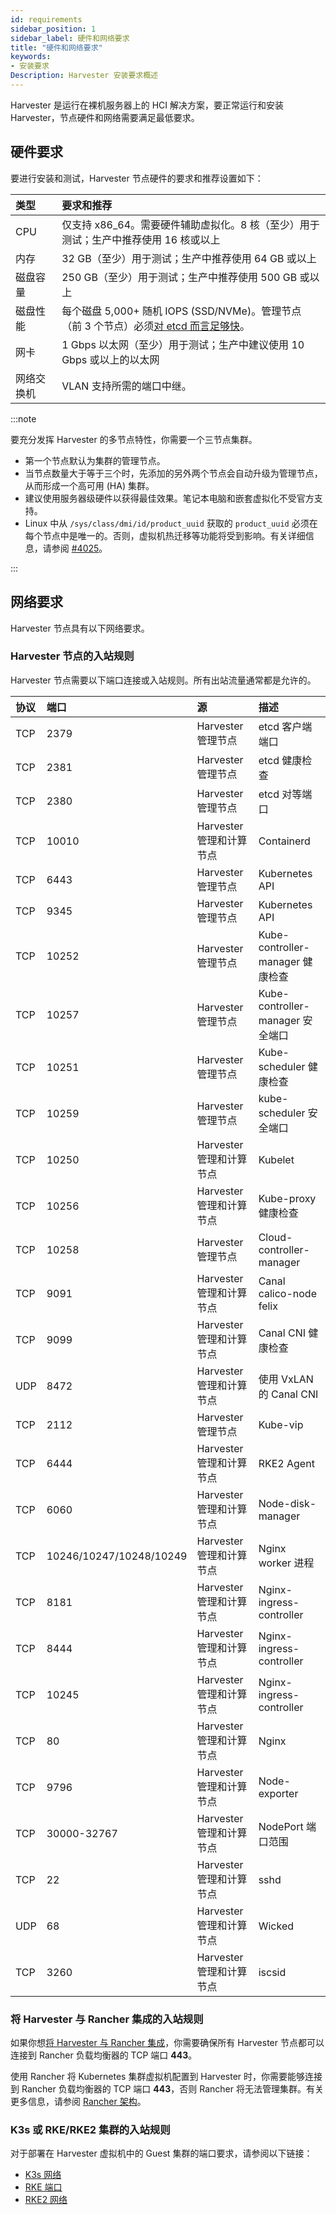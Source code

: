 ```yaml
---
id: requirements
sidebar_position: 1
sidebar_label: 硬件和网络要求
title: "硬件和网络要求"
keywords:
- 安装要求
Description: Harvester 安装要求概述
---
```

Harvester 是运行在裸机服务器上的 HCI 解决方案，要正常运行和安装 Harvester，节点硬件和网络需要满足最低要求。

## 硬件要求

要进行安装和测试，Harvester 节点硬件的要求和推荐设置如下：

| 类型 | 要求和推荐 |
|:-----------------|:------------------------------------------------------------------------------------------------------------------------------------------------------------------------------------------------------|
| CPU | 仅支持 x86_64。需要硬件辅助虚拟化。8 核（至少）用于测试；生产中推荐使用 16 核或以上 |
| 内存 | 32 GB（至少）用于测试；生产中推荐使用 64 GB 或以上 |
| 磁盘容量 | 250 GB（至少）用于测试；生产中推荐使用 500 GB 或以上 |
| 磁盘性能 | 每个磁盘 5,000+ 随机 IOPS (SSD/NVMe)。管理节点（前 3 个节点）必须[对 etcd 而言足够快](https://www.ibm.com/cloud/blog/using-fio-to-tell-whether-your-storage-is-fast-enough-for-etcd)。 |
| 网卡 | 1 Gbps 以太网（至少）用于测试；生产中建议使用 10 Gbps 或以上的以太网 |
| 网络交换机 | VLAN 支持所需的端口中继。 |

:::note

要充分发挥 Harvester 的多节点特性，你需要一个三节点集群。
- 第一个节点默认为集群的管理节点。
- 当节点数量大于等于三个时，先添加的另外两个节点会自动升级为管理节点，从而形成一个高可用 (HA) 集群。
- 建议使用服务器级硬件以获得最佳效果。笔记本电脑和嵌套虚拟化不受官方支持。
- Linux 中从 `/sys/class/dmi/id/product_uuid` 获取的 `product_uuid` 必须在每个节点中是唯一的。否则，虚拟机热迁移等功能将受到影响。有关详细信息，请参阅 [#4025](https://github.com/harvester/harvester/issues/4025)。

:::

## 网络要求

Harvester 节点具有以下网络要求。

### Harvester 节点的入站规则

Harvester 节点需要以下端口连接或入站规则。所有出站流量通常都是允许的。


| 协议 | 端口 | 源 | 描述 |
|:----------|:---------------------------|:-----------------------------------------|:----------------------------------------|
| TCP | 2379 | Harvester 管理节点 | etcd 客户端端口 |
| TCP | 2381 | Harvester 管理节点 | etcd 健康检查 |
| TCP | 2380 | Harvester 管理节点 | etcd 对等端口 |
| TCP | 10010 | Harvester 管理和计算节点 | Containerd |
| TCP | 6443 | Harvester 管理节点 | Kubernetes API |
| TCP | 9345 | Harvester 管理节点 | Kubernetes API |
| TCP | 10252 | Harvester 管理节点 | Kube-controller-manager 健康检查 |
| TCP | 10257 | Harvester 管理节点 | Kube-controller-manager 安全端口 |
| TCP | 10251 | Harvester 管理节点 | Kube-scheduler 健康检查 |
| TCP | 10259 | Harvester 管理节点 | kube-scheduler 安全端口 |
| TCP | 10250 | Harvester 管理和计算节点 | Kubelet |
| TCP | 10256 | Harvester 管理和计算节点 | Kube-proxy 健康检查 |
| TCP | 10258 | Harvester 管理节点 | Cloud-controller-manager |
| TCP | 9091 | Harvester 管理和计算节点 | Canal calico-node felix |
| TCP | 9099 | Harvester 管理和计算节点 | Canal CNI 健康检查 |
| UDP | 8472 | Harvester 管理和计算节点 | 使用 VxLAN 的 Canal CNI |
| TCP | 2112 | Harvester 管理节点 | Kube-vip |
| TCP | 6444 | Harvester 管理和计算节点 | RKE2 Agent |
| TCP | 6060 | Harvester 管理和计算节点 | Node-disk-manager |
| TCP | 10246/10247/10248/10249 | Harvester 管理和计算节点 | Nginx worker 进程 |
| TCP | 8181 | Harvester 管理和计算节点 | Nginx-ingress-controller |
| TCP | 8444 | Harvester 管理和计算节点 | Nginx-ingress-controller |
| TCP | 10245 | Harvester 管理和计算节点 | Nginx-ingress-controller |
| TCP | 80 | Harvester 管理和计算节点 | Nginx |
| TCP | 9796 | Harvester 管理和计算节点 | Node-exporter |
| TCP | 30000-32767 | Harvester 管理和计算节点 | NodePort 端口范围 |
| TCP | 22 | Harvester 管理和计算节点 | sshd |
| UDP | 68 | Harvester 管理和计算节点 | Wicked |
| TCP | 3260 | Harvester 管理和计算节点 | iscsid |

### 将 Harvester 与 Rancher 集成的入站规则

如果你想[将 Harvester 与 Rancher 集成](../rancher/rancher-integration.md)，你需要确保所有 Harvester 节点都可以连接到 Rancher 负载均衡器的 TCP 端口 **443**。

使用 Rancher 将 Kubernetes 集群虚拟机配置到 Harvester 时，你需要能够连接到 Rancher 负载均衡器的 TCP 端口 **443**，否则 Rancher 将无法管理集群。有关更多信息，请参阅 [Rancher 架构](https://rancher.com/docs/rancher/v2.6/en/overview/architecture/)。

### K3s 或 RKE/RKE2 集群的入站规则

对于部署在 Harvester 虚拟机中的 Guest 集群的端口要求，请参阅以下链接：
- [K3s 网络](https://rancher.com/docs/k3s/latest/en/installation/installation-requirements/#networking)
- [RKE 端口](https://rancher.com/docs/rke/latest/en/os/#ports)
- [RKE2 网络](https://docs.rke2.io/install/requirements#networking)

